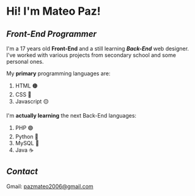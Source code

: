 # Hi! I'm Mateo Paz!

## *Front-End Programmer* 

I'm a 17 years old **Front-End** and a still learning ***Back-End*** web designer. I've worked with various projects from secondary school and some personal ones.

My **primary** programming languages are:
1. HTML 🟠
2. CSS 🔵
3. Javascript 🟡

I'm **actually learning** the next Back-End languages:
1. PHP 🟣
2. Python 🐍
3. MySQL 🐬
4. Java ☕

## *Contact* 
Gmail: pazmateo2006@gmail.com
